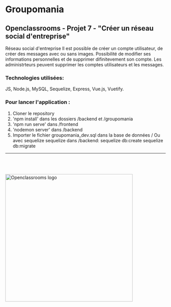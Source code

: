 # Groupomania
## Openclassrooms - Projet 7 - "Créer un réseau social d'entreprise"

Réseau social d'entreprise
Il est possible de créer un compte utilisateur, de créer des messages avec ou sans images. Possibilité de modifier ses informations personnelles et de supprimer difinitevement son compte.
Les administrteurs peuvent supprimer les comptes utilisateurs et les messages.

### Technologies utilisées:

JS, Node.js, MySQL, Sequelize, Express, Vue.js, Vuetify.

### Pour lancer l'application : 

1. Cloner le repository
2. 'npm install' dans les dossiers /backend et /groupomania
2. 'npm run serve' dans /frontend
3. 'nodemon server' dans /backend 
4. Importer le fichier groupomania_dev.sql dans la base de données 
/ Ou avec sequelize sequelize dans /backend: 
sequelize db:create 
sequelize db:migrate

<hr class="line"></br></br></br>

<img src="https://societeamission.com/wp-content/uploads/2020/09/get.png" width="400" alt="Openclassrooms logo">